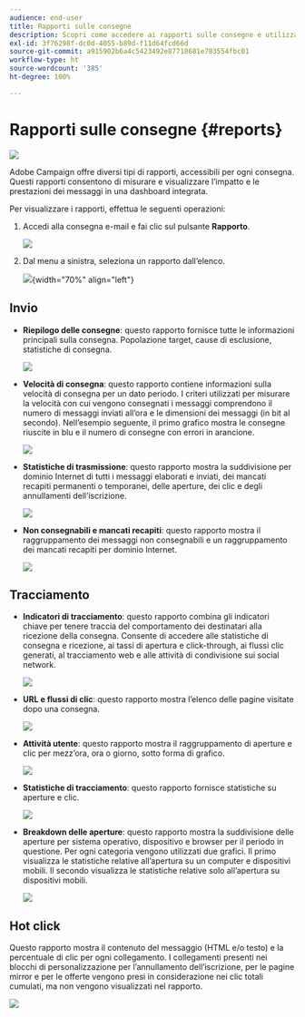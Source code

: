 ```yaml
---
audience: end-user
title: Rapporti sulle consegne
description: Scopri come accedere ai rapporti sulle consegne e utilizzarli
exl-id: 3f76298f-dc0d-4055-b89d-f11d64fcd66d
source-git-commit: a915902b6a4c5423492e87718681e783554fbc01
workflow-type: ht
source-wordcount: '385'
ht-degree: 100%

---
```


# Rapporti sulle consegne {#reports}

![](../assets/do-not-localize/badge.png)

<!--
detail delivery reports and how to access them

same content as in v7 (excepted for the navigation that is similar to AJO
-->

Adobe Campaign offre diversi tipi di rapporti, accessibili per ogni consegna. Questi rapporti consentono di misurare e visualizzare l’impatto e le prestazioni dei messaggi in una dashboard integrata.

Per visualizzare i rapporti, effettua le seguenti operazioni:

1. Accedi alla consegna e-mail e fai clic sul pulsante **Rapporto**.

   ![](assets/reporting.png)

1. Dal menu a sinistra, seleziona un rapporto dall’elenco.

   ![](assets/reporting2.png){width="70%" align="left"}

## Invio

* **Riepilogo delle consegne**: questo rapporto fornisce tutte le informazioni principali sulla consegna. Popolazione target, cause di esclusione, statistiche di consegna.

   ![](assets/reporting3.png)

* **Velocità di consegna**: questo rapporto contiene informazioni sulla velocità di consegna per un dato periodo. I criteri utilizzati per misurare la velocità con cui vengono consegnati i messaggi comprendono il numero di messaggi inviati all’ora e le dimensioni dei messaggi (in bit al secondo). Nell’esempio seguente, il primo grafico mostra le consegne riuscite in blu e il numero di consegne con errori in arancione.

   ![](assets/reporting3bis.png)

* **Statistiche di trasmissione**: questo rapporto mostra la suddivisione per dominio Internet di tutti i messaggi elaborati e inviati, dei mancati recapiti permanenti o temporanei, delle aperture, dei clic e degli annullamenti dell’iscrizione.

   ![](assets/reporting4.png)

* **Non consegnabili e mancati recapiti**: questo rapporto mostra il raggruppamento dei messaggi non consegnabili e un raggruppamento dei mancati recapiti per dominio Internet.

   ![](assets/reporting5.png)

## Tracciamento

* **Indicatori di tracciamento**: questo rapporto combina gli indicatori chiave per tenere traccia del comportamento dei destinatari alla ricezione della consegna. Consente di accedere alle statistiche di consegna e ricezione, ai tassi di apertura e click-through, ai flussi clic generati, al tracciamento web e alle attività di condivisione sui social network.

   ![](assets/reporting6.png)

* **URL e flussi di clic**: questo rapporto mostra l’elenco delle pagine visitate dopo una consegna.

   ![](assets/reporting7.png)

* **Attività utente**: questo rapporto mostra il raggruppamento di aperture e clic per mezz’ora, ora o giorno, sotto forma di grafico.

   ![](assets/reporting8.png)

* **Statistiche di tracciamento**: questo rapporto fornisce statistiche su aperture e clic.

   ![](assets/reporting9.png)

* **Breakdown delle aperture**: questo rapporto mostra la suddivisione delle aperture per sistema operativo, dispositivo e browser per il periodo in questione. Per ogni categoria vengono utilizzati due grafici. Il primo visualizza le statistiche relative all’apertura su un computer e dispositivi mobili. Il secondo visualizza le statistiche relative solo all’apertura su dispositivi mobili.

   ![](assets/reporting10.png)

## Hot click

Questo rapporto mostra il contenuto del messaggio (HTML e/o testo) e la percentuale di clic per ogni collegamento. I collegamenti presenti nei blocchi di personalizzazione per l’annullamento dell’iscrizione, per le pagine mirror e per le offerte vengono presi in considerazione nei clic totali cumulati, ma non vengono visualizzati nel rapporto.

![](assets/reporting11.png)
